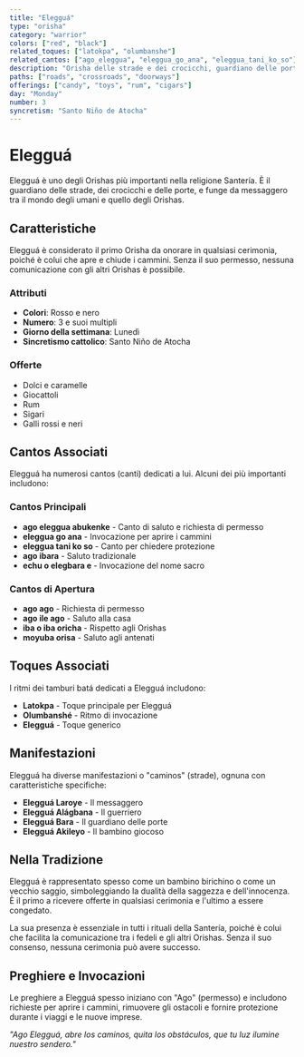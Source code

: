 ```yaml
---
title: "Elegguá"
type: "orisha"
category: "warrior"
colors: ["red", "black"]
related_toques: ["latokpa", "olumbanshe"]
related_cantos: ["ago_eleggua", "eleggua_go_ana", "eleggua_tani_ko_so"]
description: "Orisha delle strade e dei crocicchi, guardiano delle porte e messaggero degli dei"
paths: ["roads", "crossroads", "doorways"]
offerings: ["candy", "toys", "rum", "cigars"]
day: "Monday"
number: 3
syncretism: "Santo Niño de Atocha"
---
```


# Elegguá

Elegguá è uno degli Orishas più importanti nella religione Santería. È il guardiano delle strade, dei crocicchi e delle porte, e funge da messaggero tra il mondo degli umani e quello degli Orishas.

## Caratteristiche

Elegguá è considerato il primo Orisha da onorare in qualsiasi cerimonia, poiché è colui che apre e chiude i cammini. Senza il suo permesso, nessuna comunicazione con gli altri Orishas è possibile.

### Attributi
- **Colori**: Rosso e nero
- **Numero**: 3 e suoi multipli
- **Giorno della settimana**: Lunedì
- **Sincretismo cattolico**: Santo Niño de Atocha

### Offerte
- Dolci e caramelle
- Giocattoli
- Rum
- Sigari
- Galli rossi e neri

## Cantos Associati

Elegguá ha numerosi cantos (canti) dedicati a lui. Alcuni dei più importanti includono:

### Cantos Principali
- **ago eleggua abukenke** - Canto di saluto e richiesta di permesso
- **eleggua go ana** - Invocazione per aprire i cammini
- **eleggua tani ko so** - Canto per chiedere protezione
- **ago ibara** - Saluto tradizionale
- **echu o elegbara e** - Invocazione del nome sacro

### Cantos di Apertura
- **ago ago** - Richiesta di permesso
- **ago ile ago** - Saluto alla casa
- **iba o iba oricha** - Rispetto agli Orishas
- **moyuba orisa** - Saluto agli antenati

## Toques Associati

I ritmi dei tamburi batá dedicati a Elegguá includono:

- **Latokpa** - Toque principale per Elegguá
- **Olumbanshé** - Ritmo di invocazione
- **Elegguá** - Toque generico

## Manifestazioni

Elegguá ha diverse manifestazioni o "caminos" (strade), ognuna con caratteristiche specifiche:

- **Elegguá Laroye** - Il messaggero
- **Elegguá Alágbana** - Il guerriero
- **Elegguá Bara** - Il guardiano delle porte
- **Elegguá Akileyo** - Il bambino giocoso

## Nella Tradizione

Elegguá è rappresentato spesso come un bambino birichino o come un vecchio saggio, simboleggiando la dualità della saggezza e dell'innocenza. È il primo a ricevere offerte in qualsiasi cerimonia e l'ultimo a essere congedato.

La sua presenza è essenziale in tutti i rituali della Santería, poiché è colui che facilita la comunicazione tra i fedeli e gli altri Orishas. Senza il suo consenso, nessuna cerimonia può avere successo.

## Preghiere e Invocazioni

Le preghiere a Elegguá spesso iniziano con "Ago" (permesso) e includono richieste per aprire i cammini, rimuovere gli ostacoli e fornire protezione durante i viaggi e le nuove imprese.

*"Ago Elegguá, abre los caminos, quita los obstáculos, que tu luz ilumine nuestro sendero."*

